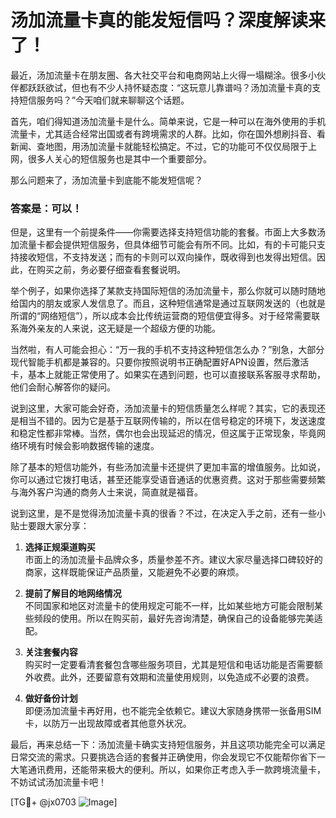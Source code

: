 # 汤加流量卡真的能发短信吗？深度解读来了！

最近，汤加流量卡在朋友圈、各大社交平台和电商网站上火得一塌糊涂。很多小伙伴都跃跃欲试，但也有不少人持怀疑态度：“这玩意儿靠谱吗？汤加流量卡真的支持短信服务吗？”今天咱们就来聊聊这个话题。

首先，咱们得知道汤加流量卡是什么。简单来说，它是一种可以在海外使用的手机流量卡，尤其适合经常出国或者有跨境需求的人群。比如，你在国外想刷抖音、看新闻、查地图，用汤加流量卡就能轻松搞定。不过，它的功能可不仅仅局限于上网，很多人关心的短信服务也是其中一个重要部分。

那么问题来了，汤加流量卡到底能不能发短信呢？

### 答案是：**可以！**

但是，这里有一个前提条件——你需要选择支持短信功能的套餐。市面上大多数汤加流量卡都会提供短信服务，但具体细节可能会有所不同。比如，有的卡可能只支持接收短信，不支持发送；而有的卡则可以双向操作，既收得到也发得出短信。因此，在购买之前，务必要仔细查看套餐说明。

举个例子，如果你选择了某款支持国际短信的汤加流量卡，那么你就可以随时随地给国内的朋友或家人发信息了。而且，这种短信通常是通过互联网发送的（也就是所谓的“网络短信”），所以成本会比传统运营商的短信便宜得多。对于经常需要联系海外亲友的人来说，这无疑是一个超级方便的功能。

当然啦，有人可能会担心：“万一我的手机不支持这种短信怎么办？”别急，大部分现代智能手机都是兼容的。只要你按照说明书正确配置好APN设置，然后激活卡，基本上就能正常使用了。如果实在遇到问题，也可以直接联系客服寻求帮助，他们会耐心解答你的疑问。

说到这里，大家可能会好奇，汤加流量卡的短信质量怎么样呢？其实，它的表现还是相当不错的。因为它是基于互联网传输的，所以在信号稳定的环境下，发送速度和稳定性都非常棒。当然，偶尔也会出现延迟的情况，但这属于正常现象，毕竟网络环境有时候会影响数据传输的速度。

除了基本的短信功能外，有些汤加流量卡还提供了更加丰富的增值服务。比如说，你可以通过它拨打电话，甚至还能享受语音通话的优惠资费。这对于那些需要频繁与海外客户沟通的商务人士来说，简直就是福音。

说到这里，是不是觉得汤加流量卡真的很香？不过，在决定入手之前，还有一些小贴士要跟大家分享：

1. **选择正规渠道购买**  
   市面上的汤加流量卡品牌众多，质量参差不齐。建议大家尽量选择口碑较好的商家，这样既能保证产品质量，又能避免不必要的麻烦。

2. **提前了解目的地网络情况**  
   不同国家和地区对流量卡的使用规定可能不一样，比如某些地方可能会限制某些频段的使用。所以在购买前，最好先咨询清楚，确保自己的设备能够完美适配。

3. **关注套餐内容**  
   购买时一定要看清套餐包含哪些服务项目，尤其是短信和电话功能是否需要额外收费。此外，还要留意有效期和流量使用规则，以免造成不必要的浪费。

4. **做好备份计划**  
   即便汤加流量卡再好用，也不能完全依赖它。建议大家随身携带一张备用SIM卡，以防万一出现故障或者其他意外状况。

最后，再来总结一下：汤加流量卡确实支持短信服务，并且这项功能完全可以满足日常交流的需求。只要挑选合适的套餐并正确使用，你会发现它不仅能帮你省下一大笔通讯费用，还能带来极大的便利。所以，如果你正考虑入手一款跨境流量卡，不妨试试汤加流量卡吧！

[TG💪+ @jx0703 ![Image](https://github.com/user-attachments/assets/dbca1d08-cadb-493c-b0ec-ad6f7a83f270)]